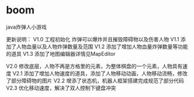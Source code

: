 # boom

java炸弹人小游戏

更新说明：
V1.0 工程初始化 炸弹可以爆炸并且摧毁障碍物以及伤害人物
V1.1 添加了人物血量以及人物炸弹数量及范围
V1.2 添加了增加人物血量炸弹数量等功能的道具
V1.3 添加了地图编辑器详情见MapEditor

V2.0 修改底层，人物不再是方格里的元素，为整体棋盘的一个元素，人物具有速度
V2.1 添加了增加人物速度的道具，添加了人物移动动画，人物移动流畅，修改了部分障碍物的图片
V2.2 增添了状态机，机器人框架搭建完成规范了部分代码
V2.3 优化移动速度，解决了双人控制下键盘冲突
